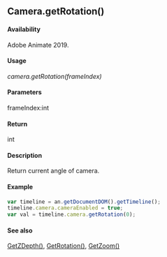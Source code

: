 ## Camera.getRotation()

#### Availability

Adobe Animate 2019.

#### Usage

*camera.getRotation(frameIndex)*

#### Parameters

frameIndex:int

#### Return

int

#### Description

Return current angle of camera.

#### Example

```javascript
var timeline = an.getDocumentDOM().getTimeline();
timeline.camera.cameraEnabled = true;
var val = timeline.camera.getRotation(0);
```

#### See also

[GetZDepth()](../Camera_object/Camera.md), [GetRotation()](../Camera_object/Camera2.md), [GetZoom()](../Camera_object/Camera1.md)
